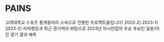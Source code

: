 # PAINS
고려대학교 스포츠 통계동아리 소속으로 진행한 프로젝트들입니다!
2022-2)
2023-1)
2023-2) 피파랭킹과 최근 경기력의 바탕으로 2023년 아시안컵의 우승 후보인 일본/이란 경기 결과 예측

